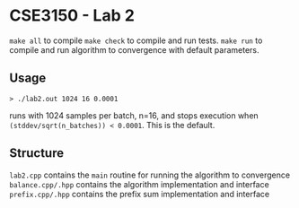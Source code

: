 # CSE3150 - Lab 2

`make all` to compile
`make check` to compile and run tests.
`make run` to compile and run algorithm to convergence with default parameters.

## Usage

`> ./lab2.out 1024 16 0.0001`

runs with 1024 samples per batch, n=16, and stops execution when
`(stddev/sqrt(n_batches)) < 0.0001`. This is the default.

## Structure

`lab2.cpp` contains the `main` routine for running the algorithm to convergence
`balance.cpp/.hpp` contains the algorithm implementation and interface
`prefix.cpp/.hpp` contains the prefix sum implementation and interface
